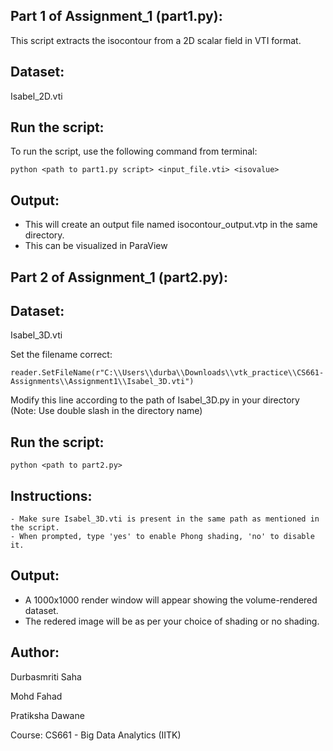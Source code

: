 Part 1 of Assignment_1 (part1.py):
-------

This script extracts the isocontour from a 2D scalar field in VTI format.

Dataset:
-------

 Isabel_2D.vti

Run the script:
-------

To run the script, use the following command from terminal:

    python <path to part1.py script> <input_file.vti> <isovalue>

Output:
-------
- This will create an output file named isocontour_output.vtp in the same directory.
- This can be visualized in ParaView


Part 2 of  Assignment_1 (part2.py):
-------

Dataset:
-------
Isabel_3D.vti

Set the filename correct:

`reader.SetFileName(r"C:\\Users\\durba\\Downloads\\vtk_practice\\CS661-Assignments\\Assignment1\\Isabel_3D.vti")`

Modify this line according to the path of Isabel_3D.py in your directory (Note: Use double slash in the directory name)

Run the script:
-------

    python <path to part2.py>

Instructions:
-------
    - Make sure Isabel_3D.vti is present in the same path as mentioned in the script.
    - When prompted, type 'yes' to enable Phong shading, 'no' to disable it.

Output:
-------
- A 1000x1000 render window will appear showing the volume-rendered dataset.
- The redered image will be as per your choice of shading or no shading.





Author:
-------
Durbasmriti Saha

Mohd Fahad

Pratiksha Dawane

Course: CS661 - Big Data Analytics (IITK)
